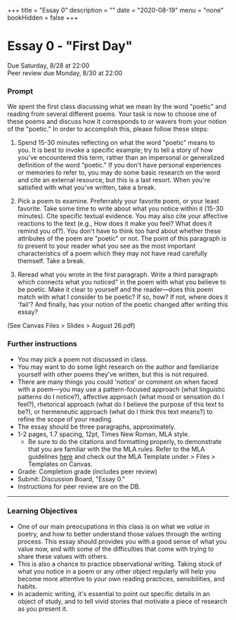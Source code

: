 +++
title = "Essay 0"
description = ""
date = "2020-08-19"
menu = "none"
bookHidden = false
+++

<div class="essay">

# Essay 0 - "First Day"

Due Saturday, 8/28 at 22:00  
Peer review due Monday, 8/30 at 22:00

### Prompt
We spent the first class discussing what we mean by the word "poetic" and reading from several different poems. Your task is now to choose one of these poems and discuss how it corresponds to or wavers from your notion of the "poetic." In order to accomplish this, please follow these steps:

1. Spend 15-30 minutes reflecting on what the word "poetic" means to you. It is best to invoke a specific example; try to tell a story of how you've encountered this term, rather than an impersonal or generalized definition of the word "poetic." If you don't have personal experiences or memories to refer to, you may do some basic research on the word and cite an external resource, but this is a last resort. When you're satisfied with what you've written, take a break.

2. Pick a poem to examine. Preferrably your favorite poem, or your least favorite. Take some time to write about what you notice within it (15-30 minutes). Cite specific textual evidence. You may also cite your affective reactions to the text (e.g., How does it make you feel? What does it remind you of?). You don't have to think too hard about whether these attributes of the poem are "poetic" or not. The point of this paragraph is to present to your reader what you see as the most important characteristics of a poem which they may not have read carefully themself. Take a break.

3. Reread what you wrote in the first paragraph. Write a third paragraph which connects what you noticed" in the poem with what you believe to be poetic. Make it clear to yourself and the reader—does this poem match with what I consider to be poetic? If so, how? If not, where does it 'fail'? And finally, has your notion of the poetic changed after writing this essay?


(See Canvas Files > Slides > August 26.pdf)


### Further instructions

* You may pick a poem not discussed in class.
* You may want to do some light research on the author and familiarize yourself with other poems they've written, but this is not required.
* There are many things you could 'notice' or comment on when faced with a poem—you may use a pattern-focused approach (what linguistic patterns do I notice?), affective approach (what mood or sensation do I feel?), rhetorical approach (what do I believe the purpose of this text to be?), or hermeneutic approach (what do I think this text means?) to refine the scope of your reading.
* The essay should be three paragraphs, approximately.
* 1-2 pages, 1.7 spacing, 12pt, Times New Roman, MLA style.
   * Be sure to do the citations and formatting properly, to demonstrate that you are familiar with the the MLA rules. Refer to the MLA guidelines [here](https://owl.purdue.edu/owl/research_and_citation/mla_style/mla_formatting_and_style_guide/mla_formatting_and_style_guide.html) and check out the MLA Template under > Files > Templates on Canvas.
* Grade: Completion grade (includes peer review)
* Submit: Discussion Board, "Essay 0."
* Instructions for peer review are on the DB.

<hr>

### Learning Objectives
* One of our main preocupations in this class is on what we *value* in poetry, and how to better understand those values through the writing process. This essay should provides you with a good sense of what you value now, and with some of the difficulties that come with trying to share these values with others.
* This is also a chance to practice observational writing. Taking stock of what you notice in a poem or any other object regularly will help you become more attentive to your own reading practices, sensibilities, and habits.
* In academic writing, it's essential to point out specific details in an object of study, and to tell vivid stories that motivate a piece of research as you present it.

</div>
